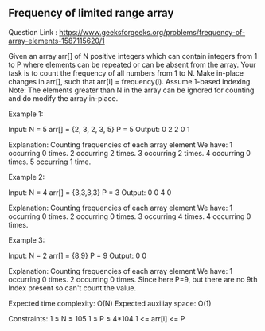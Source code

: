 ## Frequency of limited range array

Question Link : https://www.geeksforgeeks.org/problems/frequency-of-array-elements-1587115620/1

Given an array arr[] of N positive integers which can contain integers from 1 to P where elements can be repeated or can be absent from the array. Your task is to count the frequency of all numbers from 1 to N. Make in-place changes in arr[], such that arr[i] = frequency(i). Assume 1-based indexing.
Note: The elements greater than N in the array can be ignored for counting and do modify the array in-place. 

Example 1:

Input:
N = 5
arr[] = {2, 3, 2, 3, 5}
P = 5
Output:
0 2 2 0 1

Explanation: 
Counting frequencies of each array element
We have:
1 occurring 0 times.
2 occurring 2 times.
3 occurring 2 times.
4 occurring 0 times.
5 occurring 1 time.

Example 2:

Input:
N = 4
arr[] = {3,3,3,3}
P = 3
Output:
0 0 4 0

Explanation: 
Counting frequencies of each array element
We have:
1 occurring 0 times.
2 occurring 0 times.
3 occurring 4 times.
4 occurring 0 times.

Example 3:

Input:
N = 2
arr[] = {8,9}
P = 9
Output:
0 0

Explanation: 
Counting frequencies of each array element
We have:
1 occurring 0 times.
2 occurring 0 times.
Since here P=9, but there are no 9th Index present so can't count the value.

Expected time complexity: O(N)
Expected auxiliay space: O(1)

Constraints:
1 ≤ N ≤ 105
1 ≤ P ≤ 4*104 
1 <= arr[i] <= P